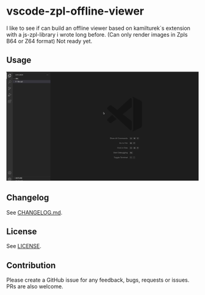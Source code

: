 # vscode-zpl-offline-viewer

I like to see if can build an offline viewer based on kamilturek`s extension with a js-zpl-library i wrote long before. (Can only render images in Zpls B64 or Z64 format)
Not ready yet.

## Usage

![Usage](images/usage.gif)

## Changelog

See [CHANGELOG.md](CHANGELOG.md).

## License

See [LICENSE](LICENSE).

## Contribution

Please create a GitHub issue for any feedback, bugs, requests or issues.
PRs are also welcome.
